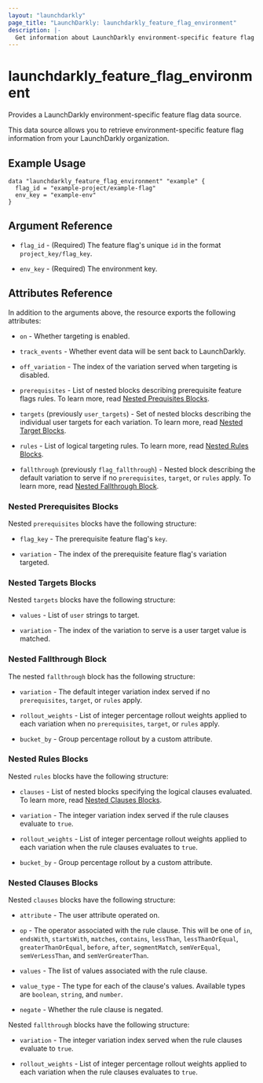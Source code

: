 ```yaml
---
layout: "launchdarkly"
page_title: "LaunchDarkly: launchdarkly_feature_flag_environment"
description: |-
  Get information about LaunchDarkly environment-specific feature flag configurations.
---
```


# launchdarkly_feature_flag_environment

Provides a LaunchDarkly environment-specific feature flag data source.

This data source allows you to retrieve environment-specific feature flag information from your LaunchDarkly organization.

## Example Usage

```hcl
data "launchdarkly_feature_flag_environment" "example" {
  flag_id = "example-project/example-flag"
  env_key = "example-env"
}
```

## Argument Reference

- `flag_id` - (Required) The feature flag's unique `id` in the format `project_key/flag_key`.

- `env_key` - (Required) The environment key.

## Attributes Reference

In addition to the arguments above, the resource exports the following attributes:

- `on` - Whether targeting is enabled.

- `track_events` - Whether event data will be sent back to LaunchDarkly.

- `off_variation` - The index of the variation served when targeting is disabled.

- `prerequisites` - List of nested blocks describing prerequisite feature flags rules. To learn more, read [Nested Prequisites Blocks](#nested-prerequisites-blocks).

- `targets` (previously `user_targets`) - Set of nested blocks describing the individual user targets for each variation. To learn more, read [Nested Target Blocks](#nested-targets-blocks).

- `rules` - List of logical targeting rules. To learn more, read [Nested Rules Blocks](#nested-rules-blocks).

- `fallthrough` (previously `flag_fallthrough`) - Nested block describing the default variation to serve if no `prerequisites`, `target`, or `rules` apply. To learn more, read [Nested Fallthrough Block](#nested-fallthrough-block).

### Nested Prerequisites Blocks

Nested `prerequisites` blocks have the following structure:

- `flag_key` - The prerequisite feature flag's `key`.

- `variation` - The index of the prerequisite feature flag's variation targeted.

### Nested Targets Blocks

Nested `targets` blocks have the following structure:

- `values` - List of `user` strings to target.

- `variation` - The index of the variation to serve is a user target value is matched.

### Nested Fallthrough Block

The nested `fallthrough` block has the following structure:

- `variation` - The default integer variation index served if no `prerequisites`, `target`, or `rules` apply.

- `rollout_weights` - List of integer percentage rollout weights applied to each variation when no `prerequisites`, `target`, or `rules` apply.

- `bucket_by` - Group percentage rollout by a custom attribute.

### Nested Rules Blocks

Nested `rules` blocks have the following structure:

- `clauses` - List of nested blocks specifying the logical clauses evaluated. To learn more, read [Nested Clauses Blocks](#nested-clauses-blocks).

- `variation` - The integer variation index served if the rule clauses evaluate to `true`.

- `rollout_weights` - List of integer percentage rollout weights applied to each variation when the rule clauses evaluates to `true`.

- `bucket_by` - Group percentage rollout by a custom attribute.

### Nested Clauses Blocks

Nested `clauses` blocks have the following structure:

- `attribute` - The user attribute operated on.

- `op` - The operator associated with the rule clause. This will be one of `in`, `endsWith`, `startsWith`, `matches`, `contains`, `lessThan`, `lessThanOrEqual`, `greaterThanOrEqual`, `before`, `after`, `segmentMatch`, `semVerEqual`, `semVerLessThan`, and `semVerGreaterThan`.

- `values` - The list of values associated with the rule clause.

- `value_type` - The type for each of the clause's values. Available types are `boolean`, `string`, and `number`.

- `negate` - Whether the rule clause is negated.

Nested `fallthrough` blocks have the following structure:

- `variation` - The integer variation index served when the rule clauses evaluate to `true`.

- `rollout_weights` - List of integer percentage rollout weights applied to each variation when the rule clauses evaluates to `true`.
